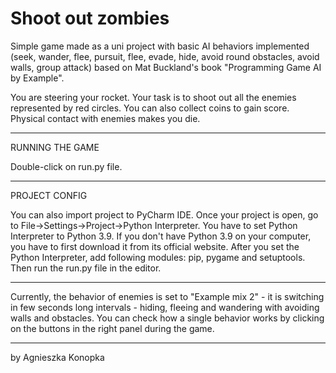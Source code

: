 # Shoot out zombies

Simple game made as a uni project with basic AI behaviors implemented (seek, wander, flee, pursuit, flee, evade, hide, avoid round obstacles, avoid walls, group attack) based on Mat Buckland's book "Programming Game AI by Example".

You are steering your rocket. Your task is to shoot out all the enemies represented by red circles. You can also collect coins to gain score. Physical contact with enemies makes you die.

***
RUNNING THE GAME

Double-click on run.py file.

*** 
PROJECT CONFIG

You can also import project to PyCharm IDE. Once your project is open, go to File->Settings->Project->Python Interpreter. You have to set Python Interpreter to Python 3.9. If you don't have Python 3.9 on your computer, you have to first download it from its official website. After you set the Python Interpreter, add following modules: pip, pygame and setuptools. Then run the run.py file in the editor.
***

Currently, the behavior of enemies is set to "Example mix 2" - it is switching in few seconds long intervals - hiding, fleeing and wandering with avoiding walls and obstacles. You can check how a single behavior works by clicking on the buttons in the right panel during the game.

***
by Agnieszka Konopka
